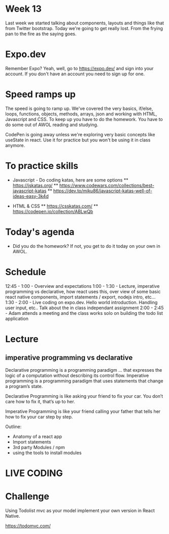 # Week 13 

Last week we started talking about components, layouts and things like that from Twitter bootstrap. Today we're going to get really lost. From the frying pan to the fire as the saying goes. 

# Expo.dev

Remember Expo? Yeah, well, go to https://expo.dev/ and sign into your account. If you don't have an account you need to sign up for one. 

# Speed ramps up

The speed is going to ramp up. We've covered the very basics, if/else, loops, functions, objects, methods, arrays, json and working with HTML, Javascript and CSS. To keep up you have to do the homework. You have to do some out of AWOL reading and studying. 

CodePen is going away unless we're exploring very basic concepts like useState in react. Use it for practice but you won't be using it in class anymore. 

# To practice skills

* Javascript - Do coding katas, here are some options
**  https://jskatas.org/
** https://www.codewars.com/collections/best-javascript-katas
** https://dev.to/miku86/javascript-katas-well-of-ideas-easy-3k4d 

* HTML & CSS
** https://csskatas.com/
** https://codepen.io/collection/ABLwQb


# Today's agenda

* Did you do the homework? If not, you get to do it today on your own in AWOL. 

# Schedule 

12:45 - 1:00 - Overview and expectations 
1:00 - 1:30 - Lecture, imperative programming vs declarative, how react uses this, over view of some basic react native components, import statements / export, nodejs intro, etc... 
1:30 - 2:00 - Live coding on expo.dev. Hello world introduction. Handling user input, etc.. Talk about the in class independant assignment
2:00 - 2:45 - Adam attends a meeting and the class works solo on building the todo list application 

# Lecture 

## imperative programming vs declarative 

Declarative programming is a programming paradigm … that expresses the logic of a computation without describing its control flow.
Imperative programming is a programming paradigm that uses statements that change a program’s state.

Declarative Programming is like asking your friend to fix your car. You don’t care how to fix it, that’s up to her.

Imperative Programming is like your friend calling your father that tells her how to fix your car step by step.

Outline: 

* Anatomy of a react app 
* Import statements 
* 3rd party Modules / npm 
* using the tools to install modules 

# LIVE CODING

# Challenge 

Using Todolist mvc as your model implement your own version in React Native. 

https://todomvc.com/ 


